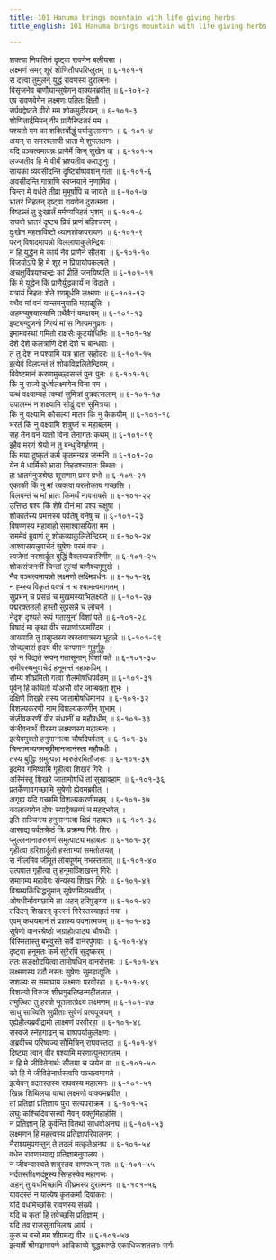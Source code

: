 ```yaml
---
title: 101 Hanuma brings mountain with life giving herbs
title_english: 101 Hanuma brings mountain with life giving herbs

---
```


<div class="audioEmbed"  caption="श्रीराम-हरिसीताराममूर्ति-घनपाठिभ्यां वचनम्" src="https://archive.org/download/Ramayana-recitation-Sriram-harisItArAmamUrti-Ghanapaati-v2/Kanda_6/Kanda_6_YK-100-Ravana_runs_away_from_the_battle-field_0.mp3"></div>



शक्त्या निपातितं दृष्ट्वा रावणेन बलीयसा ।  
लक्ष्मणं समर् शूरं शोणितौघपरिप्लुतम् ॥ ६-१०१-१  
स दत्त्वा तुमुलन् युद्धं रावणस्य दुरात्मनः ।  
विसृजनेव बाणौघान्सुषेणन् वाक्यमब्रवीत् ॥ ६-१०१-२  
एष रावणवेगेन लक्ष्मणः पतितः क्षितौ ।  
सर्पवद्वेष्टते वीरो मम शोकमुदीरयन् ॥ ६-१०१-३  
शोणितार्द्रमिमन् वीरं प्राणैरिष्टतरं मम ।  
पश्यतो मम का शक्तिर्योद्धुं पर्याकुलात्मनः ॥ ६-१०१-४  
अयन् स समरश्लाघी भ्राता मे शुभलक्षणः ।  
यदि पञ्चत्वमापन्नः प्राणैर्मे किन् सुखेन वा ॥ ६-१०१-५  
लज्जतीव हि मे वीर्यं भ्रश्यतीव कराद्धनुः ।  
सायका व्यवसीदन्ति दृष्टिर्बाष्पवशन् गता ॥ ६-१०१-६  
अवसीदन्ति गात्राणि स्वप्नयाने नृणामिव ।  
चिन्ता मे वर्धते तीव्रा मुमूर्षापि च जायते ॥ ६-१०१-७  
भ्रातरं निहतन् दृष्ट्वा रावणेन दुरात्मना ।  
विष्टन्न्तं तु दुःखार्तं मर्मण्यभिहतं भृशम् ॥ ६-१०१-८  
राघवो भ्रातरं दृष्ट्य प्रियं प्राणं बहिश्चरम् ।  
दुःखेन महताविष्टो ध्यानशोकपरायणः ॥ ६-१०१-९  
परन् विषादमापन्नो विललापाकुलेन्द्रियः ।  
न हि युद्धेन मे कार्यं नैव प्राणैर्न सीतया ॥ ६-१०१-१०  
विजयोऽपि हि मे शूर न प्रियायोपकल्पते ।  
अचक्षुर्विषयश्चन्द्रः कां प्रीतिं जनयिष्यति ॥ ६-१०१-११  
किं मे युद्धेन किं प्राणैर्युद्धकार्यं न विद्यते ।  
यत्रायं निहतः शेते रणमूर्धनि लक्ष्मणः ॥ ६-१०१-१२  
यथैव मां वनं यान्तमनुयाति महाद्युतिः ।  
अहमप्युपयास्यामि तथैवैनं यमक्षयम् ॥ ६-१०१-१३  
इष्टबन्दुजनो नित्यं मां स नित्यमनुव्रतः ।  
इमामवस्थां गमितो राक्षसैः कूटयोधिभिः ॥ ६-१०१-१४  
देशे देशे कलत्राणि देशे देशे च बान्धवाः ।  
तं तु देशं न पश्यामि यत्र भ्राता सहोदरः ॥ ६-१०१-१५  
इत्येवं विलपन्तं तं शोकविह्वलितेन्द्रियम् ।  
विवेष्टमानं करुणमुच्छ्वसन्तं पुनः पुनः ॥ ६-१०१-१६  
किं नु राज्ये दुर्धर्षलक्ष्मणेन विना मम ।  
कथं वक्ष्याम्यहं त्वम्बां सुमित्रां पुत्रवत्सलाम् ॥ ६-१०१-१७  
उपालम्भं न शक्ष्यामि सोढुं दत्तं सुमित्रया ।  
किं नु वक्ष्यामि कौसल्यां मातरं किं नु कैकयीम् ॥ ६-१०१-१८  
भरतं किं नु वक्ष्यामि शत्रुघ्नं च महाबलम् ।  
सह तेन वनं यातो विना तेनागतः कथम् ॥ ६-१०१-१९  
इहैव मरणं श्रेयो न तु बन्धुविगर्हणम् ।  
किं मया दुष्कृतं कर्म कृतमन्यत्र जन्मनि ॥ ६-१०१-२०  
येन मे धार्मिको भ्राता निहतश्चाग्रतः स्थितः ।  
हा भ्रातर्मनुजश्रेष्ठ शूराणाम् प्रवर प्रभो ॥ ६-१०१-२१  
एकाकी किं नु मां त्यक्त्वा परलोकाय गच्छसि ।  
विलपन्तं च मां भ्रातः किमर्थं नावभाषसे ॥ ६-१०१-२२  
उत्तिष्ठ पश्य किं शेषे दीनं मां पश्य चक्षुषा ।  
शोकार्तस्य प्रमत्तस्य पर्वतेषु वनेषु च ॥ ६-१०१-२३  
विषण्णस्य महाबाहो समाश्वासयिता मम ।  
राममेवं ब्रुवाणं तु शोकव्याकुलितेन्द्रियम् ॥ ६-१०१-२४  
आश्वासयन्नुवाचेदं सुषेणः परमं वचः ।  
त्यजेमां नरशार्दूल बुद्धिं वैक्लब्यकारिणीम् ॥ ६-१०१-२५  
शोकसंजननीं चिन्तां तुल्यां बाणैश्चमूमुखे ।  
नैव पञ्चत्वमापन्नो लक्ष्मणो लक्ष्मिवर्धनः ॥ ६-१०१-२६  
न ह्य्स्य विकृतं वक्त्रं न च श्यामत्वमागतम् ।  
सुप्रभन् च प्रसन्नं च मुखमस्याभिलक्ष्यते ॥ ६-१०१-२७  
पद्मरक्ततलौ हस्तौ सुप्रसन्ने च लोचने ।  
नेदृशं दृश्यते रूपं गतासूनां विशां पते ॥ ६-१०१-२८  
विषादं मा कृथा वीर सप्राणोऽयमरिंदम ।  
आख्याति तु प्रसुप्तस्य स्रस्तगात्रस्य भूतले ॥ ६-१०१-२९  
सोच्छ्वासं हृदयं वीर कम्पमानं मुहुर्मुहुः ।  
एवं न विद्यते रूपन् गतासूनान् विशां पते ॥ ६-१०१-३०  
समीपस्थमुवाचेदं हनूमन्तं महाकपिम् ।  
सौम्य शीघ्रमितो गत्वा शैलमोषधिपर्वतम् ॥ ६-१०१-३१  
पूर्वन् हि कथितो योअसौ वीर जाम्बवता शुभः ।  
दक्षिणे शिखरे तस्य जातामोषधिमानय ॥ ६-१०१-३२  
विशल्यकरणी नाम विशल्यकरणीन् शुभाम् ।  
संजीवकरणीं वीर संधानीं च महौषधीम् ॥ ६-१०१-३३  
संजीवनार्थं वीरस्य लक्ष्मणस्य महात्मनः ।  
इत्येवमुक्तो हनुमान्गत्वा चौषदिपर्वतम् ॥ ६-१०१-३४  
चिन्तामभ्यगमच्छ्रीमानजानंस्ता महौषधीः ।  
तस्य बुद्धिः समुत्पन्ना मारुतेरमितौजसः ॥ ६-१०१-३५  
इदमेव गमिष्यामि गृहीत्वा शिखरं गिरेः ।  
अस्मिंस्तु शिखरे जातामोषधिं तां सुखावहाम् ॥ ६-१०१-३६  
प्रतर्केणावगच्छामि सुषेणो ह्येवमब्रवीत् ।  
अगृह्य यदि गच्छमि विशल्यकरणीमहम् ॥ ६-१०१-३७  
कालात्ययेन दोषः स्याद्वैक्लब्यं च महद्भवेत् ।  
इति सञ्चिन्त्य हनुमान्गत्वा क्षिप्रं महाबलः ॥ ६-१०१-३८  
आसाद्य पर्वतश्रेष्ठं त्रिः प्रक्रम्य गिरेः शिरः ।  
प्लुल्लनानातरुगणं समुत्पाट्य महाबलः ॥ ६-१०१-३९  
गृहीत्वा हरिशार्दूलो हस्ताभ्यां समतोलयत् ।  
स नीलमिव जीमूतं तोयपूर्णम् नभस्तलात् ॥ ६-१०१-४०  
उत्पपात गृहीत्वा तु हनूमाञ्शिखरन् गिरेः ।  
समागम्य महावेगः संन्यस्य शिखरं गिरेः ॥ ६-१०१-४१  
विश्रम्यकिंचिद्धनुमान् सुषेणमिदमब्रवीत् ।  
ओषधीर्नावगछामि ता अहन् हरिपुङ्गव ॥ ६-१०१-४२  
तदिदन् शिखरन् कृत्स्नं गिरेस्तस्याहृतं मया ।  
एवम् कथयमानं तं प्रशस्य पवनात्मजम् ॥ ६-१०१-४३  
सुषेणो वानरश्रेष्ठो जग्राहोत्पाट्य चौषधीः ।  
विस्मितास्तु बभूवुस्ते सर्वे वानरपुंगवाः ॥ ६-१०१-४४  
दृष्ट्वा हनूमतः कर्म सुरैरपि सुदुष्करम् ।  
ततः सङ्क्षोदयित्वा तामोषधिन् वानरोत्तमः ॥ ६-१०१-४५  
लक्ष्मणस्य ददौ नस्तः सुषेणः सुमहाद्युतिः ।  
सशल्यः स समाघ्राय लक्ष्मणः परवीरहा ॥ ६-१०१-४६  
विशल्यो विरुजः शीघ्रमुदतिष्ठन्महीतलात् ।  
तमुत्थितं तु हरयो भूतलात्प्रेक्ष्य लक्ष्मणम् ॥ ६-१०१-४७  
साधु साध्विति सुप्रीताः सुषेणं प्रत्यपूजयन् ।  
एह्येहीत्यब्रवीद्रामो लाक्ष्मणं परवीरहा ॥ ६-१०१-४८  
सस्वजे स्नेहगाढन् च बाष्पपर्याकुलेक्षणः ।  
अब्रवीच्च परिष्वज्य सौमित्रिन् राघवस्तदा ॥ ६-१०१-४९  
दिष्ट्या त्वान् वीर पश्यामि मरणात्पुनरागतम् ।  
न हि मे जीवितेनार्थः सीतया च जयेन वा ॥ ६-१०१-५०  
को हि मे जीवितेनार्थस्त्वयि पञ्चत्वमागते ।  
इत्येवन् वदतस्तस्य राघवस्य महात्मनः ॥ ६-१०१-५१  
खिन्नः शिथिलया वाचा लक्ष्मणो वाक्यमब्रवीत् ।  
तां प्रतिज्ञां प्रतिज्ञाय पुरा सत्यपराक्रम ॥ ६-१०१-५२  
लघुः कश्चिदिवासत्त्वो नैवन् वक्तुमिहार्हसि ।  
न प्रतिज्ञान् हि कुर्वन्ति वितथां साधवोअनघ ॥ ६-१०१-५३  
लक्ष्मणन् हि महत्त्वस्य प्रतिज्ञापरिपालनम् ।  
नैराश्यमुपगन्तुन् ते तदलं मत्कृतेअनघ ॥ ६-१०१-५४  
वधेन रावणस्याद्य प्रतिज्ञामनुपालय ।  
न जीवन्यास्यते शत्रुस्तव बाणपथन् गतः ॥ ६-१०१-५५  
नर्दतस्तीक्ष्णदंष्ट्रस्य सिन्हस्येव महागजः ।  
अहन् तु वधमिच्छामि शीघ्रमस्य दुरात्मनः ॥ ६-१०१-५६  
यावदस्तं न यात्येष कृतकर्मा दिवाकरः ।  
यदि वधमिच्छसि रावणस्य संख्ये ।  
यदि च कृतां हि तवेच्छसि प्रतिज्ञाम् ।  
यदि तव राजसुताभिलाष आर्य ।  
कुरु च वचो मम शीग्रमद्य वीर ॥ ६-१०१-५७  
इत्यार्षे श्रीमद्रामायणे आदिकाव्ये युद्धकाण्डे एकाधिकशततमः सर्गः
